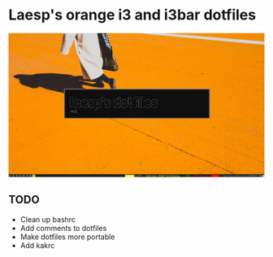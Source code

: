 # Laesp's orange i3 and i3bar dotfiles
![Screenshot](screenshot.png)
## TODO 
- Clean up bashrc
- Add comments to dotfiles
- Make dotfiles more portable
- Add kakrc
